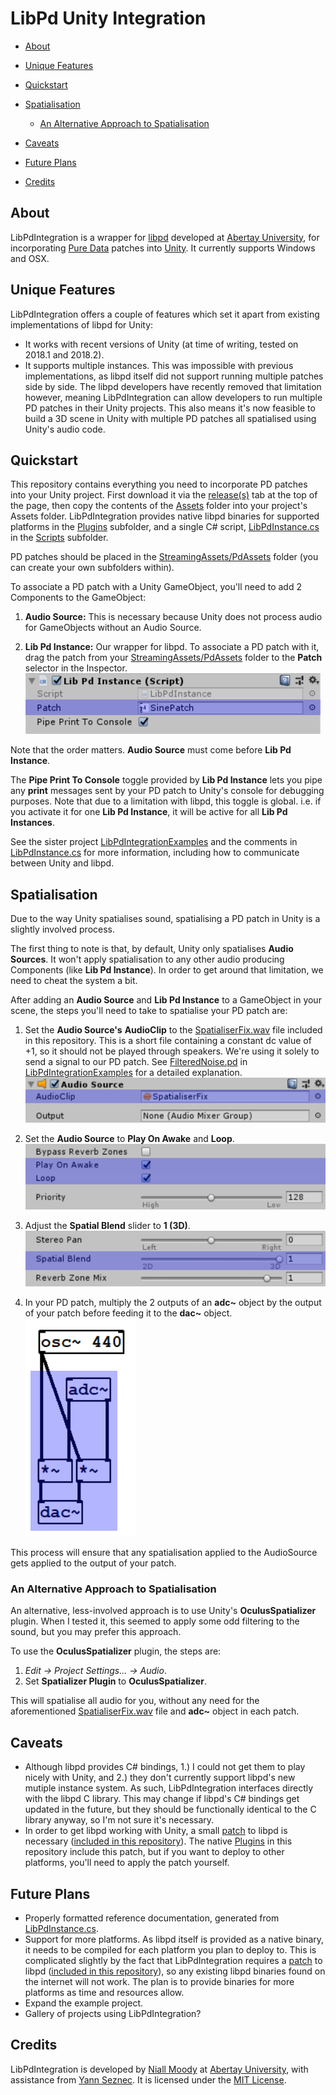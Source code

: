# LibPd Unity Integration

- [About](#about)
- [Unique Features](#unique-features)
- [Quickstart](#quickstart)
- [Spatialisation](#spatialisation)

  - [An Alternative Approach to Spatialisation](#an-alternative-approach-to-spatialisation)
- [Caveats](#caveats)
- [Future Plans](#future-plans)
- [Credits](#credits)

## About

LibPdIntegration is a wrapper for [libpd](http://libpd.cc/) developed at [Abertay University](http://www.abertay.ac.uk), for incorporating [Pure Data](https://puredata.info/) patches into [Unity](https://unity3d.com/). It currently supports Windows and OSX.

## Unique Features

LibPdIntegration offers a couple of features which set it apart from existing implementations of libpd for Unity:

- It works with recent versions of Unity (at time of writing, tested on 2018.1 and 2018.2).
- It supports multiple instances. This was impossible with previous implementations, as libpd itself did not support running multiple patches side by side. The libpd developers have recently removed that limitation however, meaning LibPdIntegration can allow developers to run multiple PD patches in their Unity projects. This also means it's now feasible to build a 3D scene in Unity with multiple PD patches all spatialised using Unity's audio code.

## Quickstart

This repository contains everything you need to incorporate PD patches into your Unity project. First download it via the [release(s)](https://github.com/LibPdIntegration/LibPdIntegration/releases) tab at the top of the page, then copy the contents of the [Assets](Assets/) folder into your project's Assets folder. LibPdIntegration provides native libpd binaries for supported platforms in the [Plugins](Assets/Plugins/) subfolder, and a single C# script, [LibPdInstance.cs](Assets/Scripts/LibPdInstance.cs) in the [Scripts](Assets/Scripts/) subfolder.

PD patches should be placed in the [StreamingAssets/PdAssets](Assets/StreamingAssets/PdAssets/) folder (you can create your own subfolders within).

To associate a PD patch with a Unity GameObject, you'll need to add 2 Components to the GameObject:

1. **Audio Source:** This is necessary because Unity does not process audio for GameObjects without an Audio Source.

2. **Lib Pd Instance:** Our wrapper for libpd. To associate a PD patch with it, drag the patch from your [StreamingAssets/PdAssets](Assets/StreamingAssets/PdAssets/) folder to the **Patch** selector in the Inspector.
![LibPdInstance Inspector Patch Selector](docs/images/libpdinstance-patch.png)

Note that the order matters. **Audio Source** must come before **Lib Pd Instance**.

The **Pipe Print To Console** toggle provided by **Lib Pd Instance** lets you pipe any **print** messages sent by your PD patch to Unity's console for debugging purposes. Note that due to a limitation with libpd, this toggle is global. i.e. if you activate it for one **Lib Pd Instance**, it will be active for all **Lib Pd Instances**.

See the sister project [LibPdIntegrationExamples](https://github.com/LibPdIntegration/LibPdIntegrationExamples) and the comments in [LibPdInstance.cs](Assets/Scripts/LibPdInstance.cs) for more information, including how to communicate between Unity and libpd.

## Spatialisation

Due to the way Unity spatialises sound, spatialising a PD patch in Unity is a slightly involved process.

The first thing to note is that, by default, Unity only spatialises **Audio Sources**. It won't apply spatialisation to any other audio producing Components (like **Lib Pd Instance**). In order to get around that limitation, we need to cheat the system a bit.

After adding an **Audio Source** and **Lib Pd Instance** to a GameObject in your scene, the steps you'll need to take to spatialise your PD patch are:

1. Set the **Audio Source's** **AudioClip** to the [SpatialiserFix.wav](extras/SpatialiserFix.wav) file included in this repository. This is a short file containing a constant dc value of +1, so it should not be played through speakers. We're using it solely to send a signal to our PD patch. See [FilteredNoise.pd](https://github.com/LibPdIntegration/LibPdIntegrationExamples/tree/master/Assets/StreamingAssets/PdAssets/SpatialisationPatches) in [LibPdIntegrationExamples](https://github.com/LibPdIntegration/LibPdIntegrationExamples) for a detailed explanation.
![Spatialisation Inspector Audio Clip Setting](/docs/images/spatialiserfix-audioclip.png)

2. Set the **Audio Source** to **Play On Awake** and **Loop**.
![Spatialisation Inspector Loop Setting](/docs/images/spatialiserfix-loop.png)

3. Adjust the **Spatial Blend** slider to **1 (3D)**.  
![Spatialisation Inspector Spatial Blend Setting](/docs/images/spatialiserfix-spatialblend.png)

4. In your PD patch, multiply the 2 outputs of an **adc~** object by the output of your patch before feeding it to the **dac~** object.
![Spatialisation PD adc~ output](/docs/images/spatialiserfix-adc.png)

This process will ensure that any spatialisation applied to the AudioSource gets applied to the output of your patch.

### An Alternative Approach to Spatialisation

An alternative, less-involved approach is to use Unity's **OculusSpatializer** plugin. When I tested it, this seemed to apply some odd filtering to the sound, but you may prefer this approach.

To use the **OculusSpatializer** plugin, the steps are:

1. *Edit -> Project Settings... -> Audio*.
2. Set **Spatializer Plugin** to **OculusSpatializer**.

This will spatialise all audio for you, without any need for the aforementioned [SpatialiserFix.wav](extras/SpatialiserFix.wav) file and **adc~** object in each patch.

## Caveats

- Although libpd provides C# bindings, 1.) I could not get them to play nicely with Unity, and 2.) they don't currently support libpd's new mutiple instance system. As such, LibPdIntegration interfaces directly with the libpd C library. This may change if libpd's C# bindings get updated in the future, but they should be functionally identical to the C library anyway, so I'm not sure it's necessary.
- In order to get libpd working with Unity, a small [patch](extras/PatchInfo.md) to libpd is necessary ([included in this repository](extras/z_libpd.patch)). The native [Plugins](Assets/Plugins/) in this repository include this patch, but if you want to deploy to other platforms, you'll need to apply the patch yourself.

## Future Plans

- Properly formatted reference documentation, generated from [LibPdInstance.cs](Assets/Scripts/LibPdInstance.cs).
- Support for more platforms. As libpd itself is provided as a native binary, it needs to be compiled for each platform you plan to deploy to. This is complicated slightly by the fact that LibPdIntegration requires a [patch](extras/PatchInfo.md) to libpd ([included in this repository](extras/z_libpd.patch)), so any existing libpd binaries found on the internet will not work. The plan is to provide binaries for more platforms as time and resources allow.
- Expand the example project.
- Gallery of projects using LibPdIntegration?

## Credits

LibPdIntegration is developed by [Niall Moody](http://www.niallmoody.com) at [Abertay University](http://www.abertay.ac.uk), with assistance from [Yann Seznec](http://www.yannseznec.com/). It is licensed under the [MIT License](LICENSE.txt).